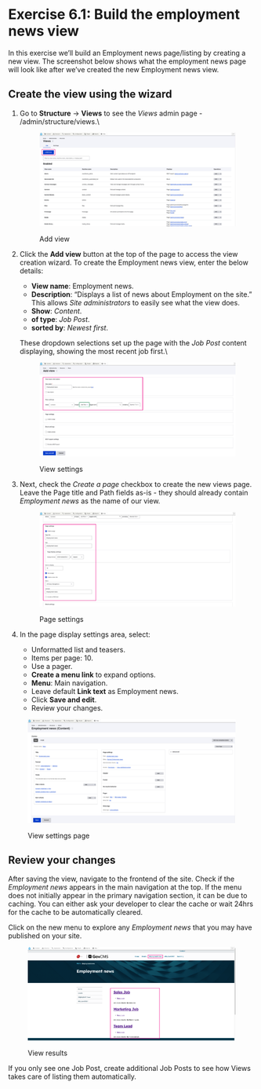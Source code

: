# Exercise 6.1: Build the employment news view

In this exercise we’ll build an Employment news page/listing by creating a new view. The screenshot below shows what the employment news page will look like after we’ve created the new Employment news view.

## Create the view using the wizard

1.  Go to **Structure** → **Views** to see the _Views_ admin page - /admin/structure/views.\


    <figure><img src="../.gitbook/assets/image (19).png" alt=""><figcaption><p>Add view</p></figcaption></figure>
2.  Click the **Add view** button at the top of the page to access the view creation wizard. To create the Employment news view, enter the below details:

    * **View name**: Employment news.
    * **Description**: “Displays a list of news about Employment on the site.” This allows _Site administrators_ to easily see what the view does.
    * **Show**: _Content_.
    * **of type**: _Job Post_.
    * **sorted by**: _Newest first_.

    These dropdown selections set up the page with the _Job Post_ content displaying, showing the most recent job first.\


    <figure><img src="../.gitbook/assets/image (20).png" alt=""><figcaption><p>View settings</p></figcaption></figure>
3.  Next, check the _Create a page_ checkbox to create the new views page. Leave the Page title and Path fields as-is - they should already contain _Employment news_ as the name of our view.

    <figure><img src="../.gitbook/assets/image (21).png" alt=""><figcaption><p>Page settings</p></figcaption></figure>
4. In the page display settings area, select:
   * Unformatted list and teasers.
   * Items per page: 10.
   * Use a pager.
   * **Create a menu link** to expand options.
   * **Menu**: Main navigation.
   * Leave default **Link text** as Employment news.
   * Click **Save and edit**.
   * Review your changes.

<figure><img src="../.gitbook/assets/image (22).png" alt=""><figcaption><p>View settings page</p></figcaption></figure>

## Review your changes

After saving the view, navigate to the frontend of the site. Check if the _Employment news_ appears in the main navigation at the top. If the menu does not initially appear in the primary navigation section, it can be due to caching. You can either ask your developer to clear the cache or wait 24hrs for the cache to be automatically cleared.

Click on the new menu to explore any _Employment news_ that you may have published on your site.

<figure><img src="../.gitbook/assets/image (23).png" alt=""><figcaption><p>View results</p></figcaption></figure>

If you only see one Job Post, create additional Job Posts to see how Views takes care of listing them automatically.
